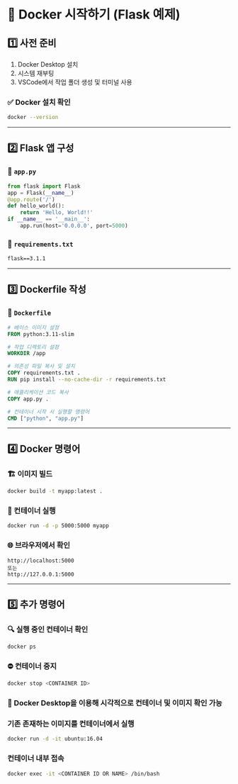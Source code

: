 # 🐳 Docker 시작하기 (Flask 예제)

## 1️⃣ 사전 준비
1. Docker Desktop 설치
2. 시스템 재부팅
3. VSCode에서 작업 폴더 생성 및 터미널 사용

### ✅ Docker 설치 확인
```bash
docker --version
```

---

## 2️⃣ Flask 앱 구성

### 📄 `app.py`
```python
from flask import Flask
app = Flask(__name__)
@app.route('/')
def hello_world():
    return 'Hello, World!!'
if __name__ == '__main__':
    app.run(host='0.0.0.0', port=5000)
```

### 📄 `requirements.txt`
```txt
flask==3.1.1
```

---

## 3️⃣ Dockerfile 작성

### 📄 `Dockerfile`
```Dockerfile
# 베이스 이미지 설정
FROM python:3.11-slim

# 작업 디렉토리 설정
WORKDIR /app

# 의존성 파일 복사 및 설치
COPY requirements.txt .
RUN pip install --no-cache-dir -r requirements.txt

# 애플리케이션 코드 복사
COPY app.py .

# 컨테이너 시작 시 실행할 명령어
CMD ["python", "app.py"]
```

---

## 4️⃣ Docker 명령어

### 🏗 이미지 빌드
```bash
docker build -t myapp:latest .
```

### 🚀 컨테이너 실행
```bash
docker run -d -p 5000:5000 myapp
```

### 🌐 브라우저에서 확인
```
http://localhost:5000
또는
http://127.0.0.1:5000
```

---

## 5️⃣ 추가 명령어

### 🔍 실행 중인 컨테이너 확인
```bash
docker ps
```

### ⛔️ 컨테이너 중지
```bash
docker stop <CONTAINER ID>
```

### 🐳 Docker Desktop을 이용해 시각적으로 컨테이너 및 이미지 확인 가능

### 기존 존재하는 이미지를 컨테이너에서 실행
```bash
docker run -d -it ubuntu:16.04
```

### 컨테이너 내부 접속
```bash
docker exec -it <CONTAINER ID OR NAME> /bin/bash
```